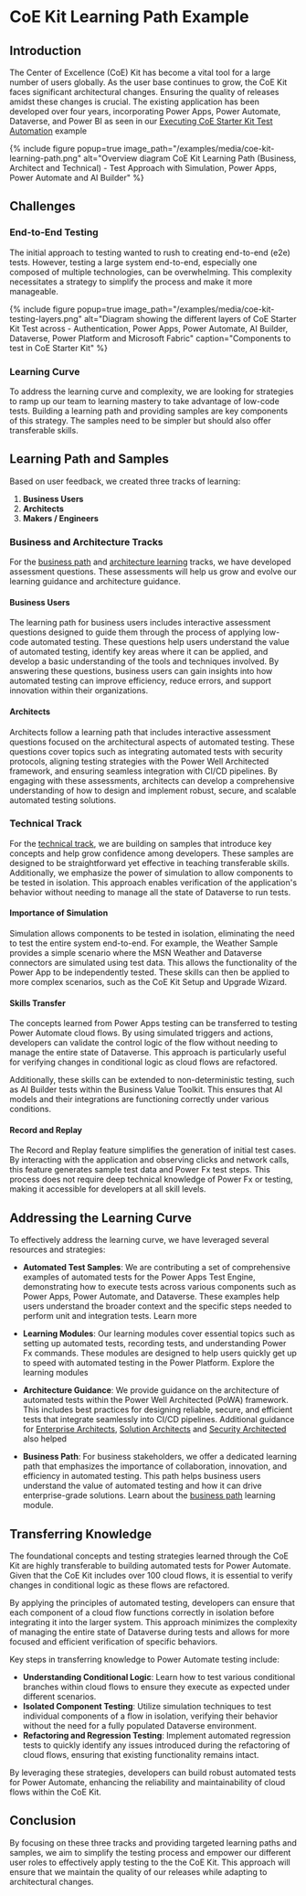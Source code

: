 # CoE Kit Learning Path Example

## Introduction

The Center of Excellence (CoE) Kit has become a vital tool for a large number of users globally. As the user base continues to grow, the CoE Kit faces significant architectural changes. Ensuring the quality of releases amidst these changes is crucial. The existing application has been developed over four years, incorporating Power Apps, Power Automate, Dataverse, and Power BI as seen in our [Executing CoE Starter Kit Test Automation](../examples/coe-kit-automate-test-sample.md) example

{% include figure popup=true image_path="/examples/media/coe-kit-learning-path.png" alt="Overview diagram CoE Kit Learning Path (Business, Architect and Technical) - Test Approach with Simulation, Power Apps, Power Automate and AI Builder" %}

## Challenges

### End-to-End Testing

The initial approach to testing wanted to rush to creating end-to-end (e2e) tests. However, testing a large system end-to-end, especially one composed of multiple technologies, can be overwhelming. This complexity necessitates a strategy to simplify the process and make it more manageable.

{% include figure popup=true image_path="/examples/media/coe-kit-testing-layers.png" alt="Diagram showing the different layers of CoE Starter Kit Test across - Authentication, Power Apps, Power Automate, AI Builder, Dataverse, Power Platform and Microsoft Fabric" caption="Components to test in CoE Starter Kit" %}

### Learning Curve

To address the learning curve and complexity, we are looking for strategies to ramp up our team to learning mastery to take advantage of low-code tests. Building a learning path and providing samples are key components of this strategy. The samples need to be simpler but should also offer transferable skills.

## Learning Path and Samples

Based on user feedback, we created three tracks of learning:

1. **Business Users**
2. **Architects**
3. **Makers / Engineers**

### Business and Architecture Tracks

For the [business path](/powerfuldev-testing/learning/business-path) and [architecture learning](/powerfuldev-testing/learning/architecture) tracks, we have developed assessment questions. These assessments will help us grow and evolve our learning guidance and architecture guidance.

#### Business Users

The learning path for business users includes interactive assessment questions designed to guide them through the process of applying low-code automated testing. These questions help users understand the value of automated testing, identify key areas where it can be applied, and develop a basic understanding of the tools and techniques involved. By answering these questions, business users can gain insights into how automated testing can improve efficiency, reduce errors, and support innovation within their organizations.

#### Architects

Architects follow a learning path that includes interactive assessment questions focused on the architectural aspects of automated testing. These questions cover topics such as integrating automated tests with security protocols, aligning testing strategies with the Power Well Architected framework, and ensuring seamless integration with CI/CD pipelines. By engaging with these assessments, architects can develop a comprehensive understanding of how to design and implement robust, secure, and scalable automated testing solutions.

### Technical Track

For the [technical track](../learning/), we are building on samples that introduce key concepts and help grow confidence among developers. These samples are designed to be straightforward yet effective in teaching transferable skills. Additionally, we emphasize the power of simulation to allow components to be tested in isolation. This approach enables verification of the application's behavior without needing to manage all the state of Dataverse to run tests.

#### Importance of Simulation

Simulation allows components to be tested in isolation, eliminating the need to test the entire system end-to-end. For example, the Weather Sample provides a simple scenario where the MSN Weather and Dataverse connectors are simulated using test data. This allows the functionality of the Power App to be independently tested. These skills can then be applied to more complex scenarios, such as the CoE Kit Setup and Upgrade Wizard.

#### Skills Transfer

The concepts learned from Power Apps testing can be transferred to testing Power Automate cloud flows. By using simulated triggers and actions, developers can validate the control logic of the flow without needing to manage the entire state of Dataverse. This approach is particularly useful for verifying changes in conditional logic as cloud flows are refactored.

Additionally, these skills can be extended to non-deterministic testing, such as AI Builder tests within the Business Value Toolkit. This ensures that AI models and their integrations are functioning correctly under various conditions.

#### Record and Replay

The Record and Replay feature simplifies the generation of initial test cases. By interacting with the application and observing clicks and network calls, this feature generates sample test data and Power Fx test steps. This process does not require deep technical knowledge of Power Fx or testing, making it accessible for developers at all skill levels.

## Addressing the Learning Curve

To effectively address the learning curve, we have leveraged several resources and strategies:

- **Automated Test Samples**: We are contributing a set of comprehensive examples of automated tests for the Power Apps Test Engine, demonstrating how to execute tests across various components such as Power Apps, Power Automate, and Dataverse. These examples help users understand the broader context and the specific steps needed to perform unit and integration tests. Learn more

- **Learning Modules**: Our learning modules cover essential topics such as setting up automated tests, recording tests, and understanding Power Fx commands. These modules are designed to help users quickly get up to speed with automated testing in the Power Platform. Explore the learning modules

- **Architecture Guidance**: We provide guidance on the architecture of automated tests within the Power Well Architected (PoWA) framework. This includes best practices for designing reliable, secure, and efficient tests that integrate seamlessly into CI/CD pipelines. Additional guidance for [Enterprise Architects](../roles-and-responsibilities/enterprise-architects.md), [Solution Architects](../roles-and-responsibilities/solution-architects.md) and [Security Architected](../roles-and-responsibilities/security-architects.md) also helped

- **Business Path**: For business stakeholders, we offer a dedicated learning path that emphasizes the importance of collaboration, innovation, and efficiency in automated testing. This path helps business users understand the value of automated testing and how it can drive enterprise-grade solutions. Learn about the [business path](../learning/business-path/) learning module.

## Transferring Knowledge

The foundational concepts and testing strategies learned through the CoE Kit are highly transferable to building automated tests for Power Automate. Given that the CoE Kit includes over 100 cloud flows, it is essential to verify changes in conditional logic as these flows are refactored. 

By applying the principles of automated testing, developers can ensure that each component of a cloud flow functions correctly in isolation before integrating it into the larger system. This approach minimizes the complexity of managing the entire state of Dataverse during tests and allows for more focused and efficient verification of specific behaviors.

Key steps in transferring knowledge to Power Automate testing include:

- **Understanding Conditional Logic**: Learn how to test various conditional branches within cloud flows to ensure they execute as expected under different scenarios.
- **Isolated Component Testing**: Utilize simulation techniques to test individual components of a flow in isolation, verifying their behavior without the need for a fully populated Dataverse environment.
- **Refactoring and Regression Testing**: Implement automated regression tests to quickly identify any issues introduced during the refactoring of cloud flows, ensuring that existing functionality remains intact.

By leveraging these strategies, developers can build robust automated tests for Power Automate, enhancing the reliability and maintainability of cloud flows within the CoE Kit.

## Conclusion

By focusing on these three tracks and providing targeted learning paths and samples, we aim to simplify the testing process and empower our different user roles to effectively apply testing to the the CoE Kit. This approach will ensure that we maintain the quality of our releases while adapting to architectural changes.

